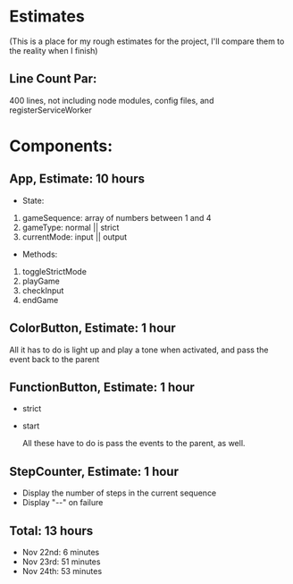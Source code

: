 # Estimates

(This is a place for my rough estimates for the project, I'll compare them to the reality when I finish)

## Line Count Par:
 400 lines, not including node modules, config files, and registerServiceWorker

# Components:

## App, Estimate: 10 hours
- State:
1. gameSequence: array of numbers between 1 and 4
2. gameType: normal || strict
3. currentMode: input || output

- Methods:
1. toggleStrictMode
2. playGame
3. checkInput
4. endGame

## ColorButton, Estimate: 1 hour

  All it has to do is light up and play a tone when activated, and pass the event back to the parent

## FunctionButton, Estimate: 1 hour
- strict
- start

  All these have to do is pass the events to the parent, as well.

## StepCounter, Estimate: 1 hour
- Display the number of steps in the current sequence
- Display "--" on failure

## Total: 13 hours

- Nov 22nd: 6 minutes
- Nov 23rd: 51 minutes
- Nov 24th: 53 minutes 
